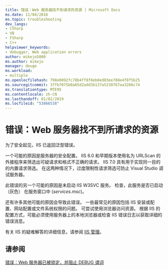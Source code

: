 ```yaml
---
title: 错误：Web 服务器找不到请求的资源 | Microsoft Docs
ms.date: 11/04/2016
ms.topic: troubleshooting
dev_langs:
- CSharp
- VB
- FSharp
- C++
helpviewer_keywords:
- debugger, Web application errors
author: mikejo5000
ms.author: mikejo
manager: douge
ms.workload:
- multiple
ms.openlocfilehash: 798e0892fc78b4ff8f8eb8ed03ee788e4f8f5b25
ms.sourcegitcommit: 37fb7075b0a65d2add3b137a5230767aa3266c74
ms.translationtype: MTE95
ms.contentlocale: zh-CN
ms.lasthandoff: 01/02/2019
ms.locfileid: "53866538"
---
```

# <a name="error-the-web-server-could-not-find-the-requested-resource"></a>错误：Web 服务器找不到所请求的资源
为了安全起见，IIS 已返回泛型错误。  

一个可能的原因是服务器的安全配置。 IIS 6.0 和早期版本使用名为 URLScan 的外接程序来筛选出可疑请求和格式不正确的请求。 IIS 7.0 具有用于实现同一目的的内置请求筛选。 在这两种情况下，过度限制性请求筛选可防止 Visual Studio 调试服务器。  

此错误的另一个可能的原因是未启动 IIS W3SVC 服务。 检查，此服务是否已启动 （灰色） 在服务窗口中 (*services.msc*)。

还有许多其他可能的原因会导致此错误。 一些最常见的原因包括 IIS 安装或配置、网站配置或文件系统权限的问题。 可尝试使用浏览器访问资源。 根据 IIS 的配置方式，可能必须使用服务器上的本地浏览器或检查 IIS 错误日志以获取详细的错误消息。  
  
 有关 IIS 的疑难解答的详细信息，请参阅 [IIS 管理](/iis/manage/provisioning-and-managing-iis/iis-management-and-administration)。  
  
## <a name="see-also"></a>请参阅  
 [错误：Web 服务器已被锁定，并阻止 DEBUG 谓词](../debugger/error-the-web-server-has-been-locked-down-and-is-blocking-the-debug-verb.md)